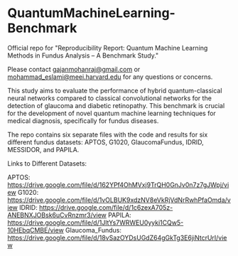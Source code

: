 # QuantumMachineLearning-Benchmark

Official repo for "Reproducibility Report: Quantum Machine Learning Methods in Fundus Analysis – A Benchmark Study."

Please contact gajanmohanraj@gmail.com or mohammad_eslami@meei.harvard.edu for any questions or concerns.

This study aims to evaluate the performance of hybrid quantum-classical neural networks compared to classical convolutional networks for the detection of glaucoma and diabetic retinopathy. This benchmark is crucial for the development of novel quantum machine learning techniques for medical diagnosis, specifically for fundus diseases.

The repo contains six separate files with the code and results for six different fundus datasets: APTOS, G1020, GlaucomaFundus, IDRID, MESSIDOR, and PAPILA. 


Links to Different Datasets:

APTOS: https://drive.google.com/file/d/162YPf4OhMVxj9TrQH0GnJv0n7z7gJWpj/view
G1020: https://drive.google.com/file/d/1vOLBUK9xdzNV8eVkRjVdNrRwhPfaOmda/view
IDRID: https://drive.google.com/file/d/1c6zexA705z-ANEBNXJOBsk6uCvRnzmr3/view
PAPILA: https://drive.google.com/file/d/1JltYs7WRWEU0yyki1CQw5-10HEbqCMBE/view
Glaucoma_Fundus: https://drive.google.com/file/d/18vSazOYDsUGdZ64gGkTg3E6jiNtcrUrI/view

